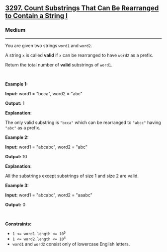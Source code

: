 <h2><a href="https://leetcode.com/problems/count-substrings-that-can-be-rearranged-to-contain-a-string-i/">3297. Count Substrings That Can Be Rearranged to Contain a String I</a></h2><h3>Medium</h3><hr><div><p>You are given two strings <code>word1</code> and <code>word2</code>.</p>

<p>A string <code>x</code> is called <strong>valid</strong> if <code>x</code> can be rearranged to have <code>word2</code> as a <span data-keyword="string-prefix">prefix</span>.</p>

<p>Return the total number of <strong>valid</strong> <span data-keyword="substring-nonempty">substrings</span> of <code>word1</code>.</p>

<p>&nbsp;</p>
<p><strong class="example">Example 1:</strong></p>

<div class="example-block">
<p><strong>Input:</strong> <span class="example-io">word1 = "bcca", word2 = "abc"</span></p>

<p><strong>Output:</strong> <span class="example-io">1</span></p>

<p><strong>Explanation:</strong></p>

<p>The only valid substring is <code>"bcca"</code> which can be rearranged to <code>"abcc"</code> having <code>"abc"</code> as a prefix.</p>
</div>

<p><strong class="example">Example 2:</strong></p>

<div class="example-block">
<p><strong>Input:</strong> <span class="example-io">word1 = "abcabc", word2 = "abc"</span></p>

<p><strong>Output:</strong> <span class="example-io">10</span></p>

<p><strong>Explanation:</strong></p>

<p>All the substrings except substrings of size 1 and size 2 are valid.</p>
</div>

<p><strong class="example">Example 3:</strong></p>

<div class="example-block">
<p><strong>Input:</strong> <span class="example-io">word1 = "abcabc", word2 = "aaabc"</span></p>

<p><strong>Output:</strong> <span class="example-io">0</span></p>
</div>

<p>&nbsp;</p>
<p><strong>Constraints:</strong></p>

<ul>
	<li><code>1 &lt;= word1.length &lt;= 10<sup>5</sup></code></li>
	<li><code>1 &lt;= word2.length &lt;= 10<sup>4</sup></code></li>
	<li><code>word1</code> and <code>word2</code> consist only of lowercase English letters.</li>
</ul>
</div>